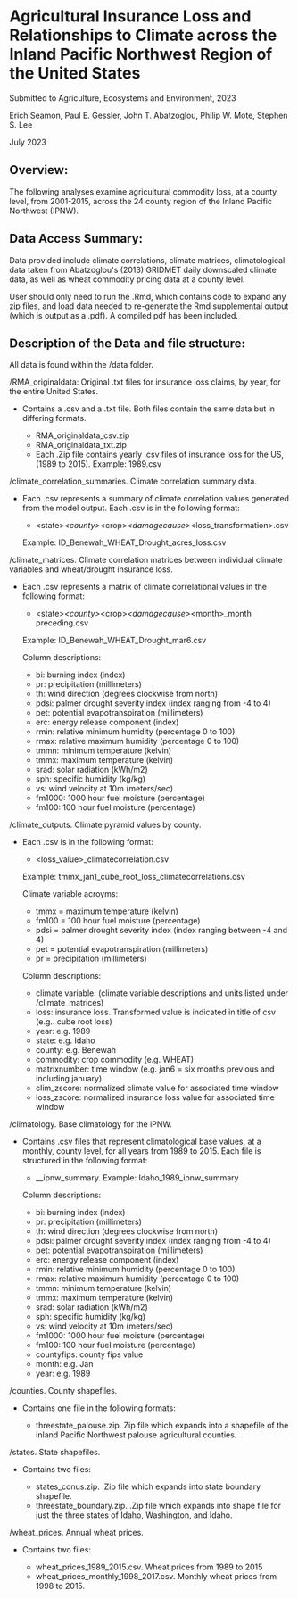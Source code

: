 # Agricultural Insurance Loss and Relationships to Climate across the Inland Pacific Northwest Region of the United States

Submitted to Agriculture, Ecosystems and Environment, 2023

Erich Seamon, Paul E. Gessler, John T. Abatzoglou, Philip W. Mote, Stephen S. Lee 

July 2023

## Overview:

The following analyses examine agricultural commodity loss, at a county level, from 2001-2015, across the 24 county region of the Inland Pacific Northwest (IPNW). 

## Data Access Summary:

Data provided include climate correlations, climate matrices, climatological data taken from Abatzoglou's (2013) GRIDMET daily downscaled climate data, as well as wheat commodity pricing data at a county level.

User should only need to run the .Rmd, which contains code to expand any zip files, and load data needed to re-generate the Rmd supplemental output (which is output as a .pdf).  A compiled pdf has been included.

## Description of the Data and file structure:

All data is found within the /data folder. 

/RMA_originaldata: Original .txt files for insurance loss claims, by year, for the entire United States.

 - Contains a .csv and a .txt file. Both files contain the same data but in differing formats.
 
   - RMA_originaldata_csv.zip
   - RMA_originaldata_txt.zip 
   - Each .Zip file contains yearly .csv files of insurance loss for the US, (1989 to 2015). Example: 1989.csv

/climate_correlation_summaries. Climate correlation summary data.

 - Each .csv represents a summary of climate correlation values generated from the model output. Each .csv is in the following format:
 
   - &lt;state&gt;_&lt;county&gt;_&lt;crop&gt;_&lt;damagecause&gt;_&lt;loss_transformation&gt;.csv
   
   Example: ID_Benewah_WHEAT_Drought_acres_loss.csv

/climate_matrices. Climate correlation matrices between individual climate variables and wheat/drought insurance loss. 

 - Each .csv represents a matrix of climate correlational values in the following format:
 
   - &lt;state&gt;_&lt;county&gt;_&lt;crop&gt;_&lt;damagecause&gt;_&lt;month&gt;_month preceding.csv
   
   Example: ID_Benewah_WHEAT_Drought_mar6.csv
   
   Column descriptions:
   
     - bi: burning index (index)
     - pr: precipitation (millimeters)
     - th: wind direction (degrees clockwise from north)
     - pdsi: palmer drought severity index (index ranging from -4 to 4)
     - pet: potential evapotranspiration (millimeters)
     - erc: energy release component (index)
     - rmin: relative minimum humidity (percentage 0 to 100)
     - rmax: relative maximum humidity (percentage 0 to 100)
     - tmmn: minimum temperature (kelvin)
     - tmmx: maximum temperature (kelvin)
     - srad: solar radiation (kWh/m2)
     - sph: specific humidity (kg/kg)
     - vs: wind velocity at 10m (meters/sec)
     - fm1000: 1000 hour fuel moisture (percentage)
     - fm100: 100 hour fuel moisture (percentage)
     
/climate_outputs. Climate pyramid values by county.  

 - Each .csv is in the following format:

   - <climate variable>_<month><months preceding>_<loss_value>_climatecorrelation.csv
 
   Example: tmmx_jan1_cube_root_loss_climatecorrelations.csv
 
   Climate variable acroyms:
 
     - tmmx = maximum temperature (kelvin)
     - fm100 = 100 hour fuel moisture (percentage)
     - pdsi = palmer drought severity index (index ranging between -4 and 4)
     - pet = potential evapotranspiration (millimeters)
     - pr = precipitation (millimeters)
    
   Column descriptions:
   
     - climate variable: (climate variable descriptions and units listed under /climate_matrices)
     - loss: insurance loss.  Transformed value is indicated in title of csv (e.g.. cube root loss)
     - year: e.g. 1989
     - state: e.g. Idaho
     - county: e.g. Benewah
     - commodity: crop commodity (e.g. WHEAT)
      - matrixnumber: time window (e.g. jan6  = six months previous and including january)
    - clim_zscore: normalized climate value for associated time window
     - loss_zscore: normalized insurance loss value for associated time window
   
/climatology. Base climatology for the iPNW.

 - Contains .csv files that represent climatological base values, at a monthly, county level, for all years from 1989 to 2015.  Each file is structured in   the following format:

   - <state>_<year>_ipnw_summary.  Example: Idaho_1989_ipnw_summary
   
   Column descriptions:
   
     - bi: burning index (index)
     - pr: precipitation (millimeters)
     - th: wind direction (degrees clockwise from north)
     - pdsi: palmer drought severity index (index ranging from -4 to 4)
     - pet: potential evapotranspiration (millimeters)
     - erc: energy release component (index)
     - rmin: relative minimum humidity (percentage 0 to 100)
     - rmax: relative maximum humidity (percentage 0 to 100)
     - tmmn: minimum temperature (kelvin)
     - tmmx: maximum temperature (kelvin)
     - srad: solar radiation (kWh/m2)
     - sph: specific humidity (kg/kg)
     - vs: wind velocity at 10m (meters/sec)
     - fm1000: 1000 hour fuel moisture (percentage)
     - fm100: 100 hour fuel moisture (percentage)
     - countyfips: county fips value
     - month: e.g. Jan
     - year: e.g. 1989

/counties. County shapefiles.

- Contains one file in the following formats:
 
   - threestate_palouse.zip.  Zip file which expands into a shapefile of the inland Pacific Northwest palouse agricultural counties.
   
/states. State shapefiles.

- Contains two files:
  
  - states_conus.zip.  .Zip file which expands into state boundary shapefile.
  - threestate_boundary.zip. .Zip file which expands into shape file for just the three states of Idaho, Washington, and Idaho.

/wheat_prices. Annual wheat prices.

- Contains two files:
  
  - wheat_prices_1989_2015.csv.  Wheat prices from 1989 to 2015
  - wheat_prices_monthly_1998_2017.csv.  Monthly wheat prices from 1998 to 2015.
